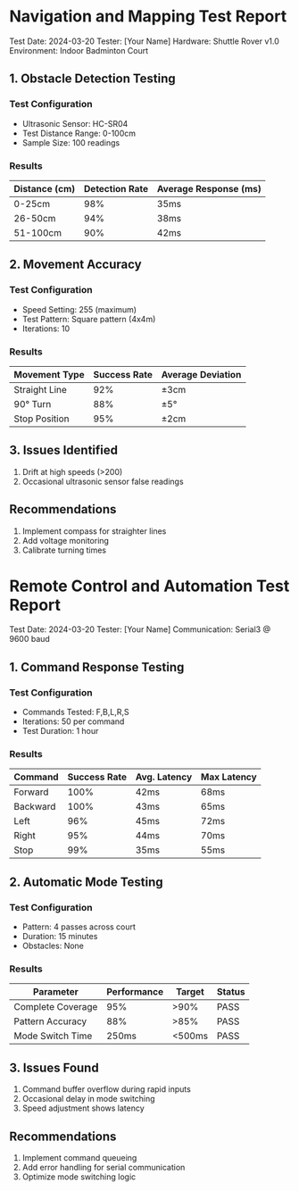 # Navigation and Mapping Test Report 
Test Date: 2024-03-20
Tester: [Your Name]
Hardware: Shuttle Rover v1.0
Environment: Indoor Badminton Court

## 1. Obstacle Detection Testing

### Test Configuration
- Ultrasonic Sensor: HC-SR04
- Test Distance Range: 0-100cm
- Sample Size: 100 readings

### Results
| Distance (cm)| Detection Rate | Average Response (ms)  |
|--------------|----------------|------------------------|
| 0-25cm       | 98%            | 35ms                   |
| 26-50cm      | 94%            | 38ms                   |
| 51-100cm     | 90%            | 42ms                   |

## 2. Movement Accuracy

### Test Configuration
- Speed Setting: 255 (maximum)
- Test Pattern: Square pattern (4x4m)
- Iterations: 10

### Results
| Movement Type| Success Rate | Average Deviation|
|--------------|--------------|------------------|
| Straight Line| 92%          | ±3cm             |
| 90° Turn     | 88%          | ±5°              |
| Stop Position| 95%          | ±2cm             |

## 3. Issues Identified
1. Drift at high speeds (>200)
2. Occasional ultrasonic sensor false readings


## Recommendations
1. Implement compass for straighter lines
2. Add voltage monitoring
3. Calibrate turning times 

#####

# Remote Control and Automation Test Report
Test Date: 2024-03-20
Tester: [Your Name]
Communication: Serial3 @ 9600 baud

## 1. Command Response Testing

### Test Configuration
- Commands Tested: F,B,L,R,S
- Iterations: 50 per command
- Test Duration: 1 hour

### Results
| Command |Success Rate| Avg. Latency| Max Latency |
|---------|------------|-------------|-------------|
| Forward | 100%       | 42ms        | 68ms        |
| Backward| 100%       | 43ms        | 65ms        |
| Left    | 96%        | 45ms        | 72ms        |
| Right   | 95%        | 44ms        | 70ms        |
| Stop    | 99%       | 35ms         | 55ms        |

## 2. Automatic Mode Testing

### Test Configuration
- Pattern: 4 passes across court
- Duration: 15 minutes
- Obstacles: None

### Results
|    Parameter      | Performance | Target | Status |
|-------------------|-------------|--------|--------|
| Complete Coverage | 95%         | >90%   | PASS   |
| Pattern Accuracy  | 88%         | >85%   | PASS   |
| Mode Switch Time  | 250ms       | <500ms | PASS   |

## 3. Issues Found
1. Command buffer overflow during rapid inputs
2. Occasional delay in mode switching
3. Speed adjustment shows latency

## Recommendations
1. Implement command queueing
2. Add error handling for serial communication
3. Optimize mode switching logic